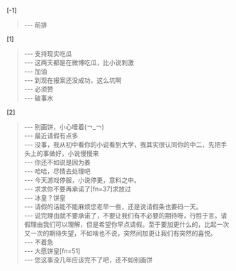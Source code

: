 
[-1] 
>--- 前排<br>

[1] 
>--- 支持现实吃瓜<br>
>--- 这两天都是在微博吃瓜，比小说刺激<br>
>--- 加油<br>
>--- 到现在报案还没成功，这么坑啊<br>
>--- 必须赞<br>
>--- 破事水<br>

[2] 
>--- 别画饼，小心噎着(￢_￢)<br>
>--- 最近请假有点多<br>
>--- 没事，我从初中看你的小说看到大学，我其实很认同你的中二，先把手头上的事做好，小说慢慢来<br>
>--- 你还不如说是因为姜<br>
>--- 哈哈，尽情去处理吧<br>
>--- 今天游戏停服，小说停更，意料之中。<br>
>--- 求求你不要再承诺了[fn=37]求放过<br>
>--- 冰皇？饼皇<br>
>--- 请假的话能不能麻烦您老早一些，还是说请假条也要码一天。<br>
>--- 说完理由就不要承诺了，不要让我们有不必要的期待呀，行胜于言。请假理由我们可以理解，但是希望你早点请假。至于要加更什么的，比起一次又一次的期待失望，不如啥也不说，突然间加更让我们有突然的喜悦。<br>
>--- 不着急<br>
>--- 大愿饼皇[fn=51]<br>
>--- 您这事没几年应该完不了吧，还不如别画饼<br>
